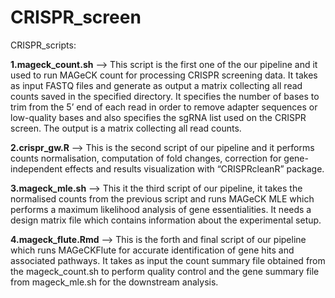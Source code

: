 # CRISPR_screen

CRISPR_scripts:

**1.mageck_count.sh**  —>  This script is the first one of the our pipeline and it used to run MAGeCK count for processing CRISPR screening data. It takes as input FASTQ files and generate as output a matrix collecting all read counts saved in the specified directory.  It specifies the number of bases to trim from the 5’ end of each read in order to remove adapter sequences or low-quality bases and also specifies the sgRNA list used on the CRISPR screen. The output is a matrix collecting all read counts. 

**2.crispr_gw.R** —> This is the second script of our pipeline and it performs counts normalisation, computation of fold changes, correction for gene-independent effects and results visualization with “CRISPRcleanR” package.

**3.mageck_mle.sh** —> This it the third script of our pipeline, it takes the normalised counts from the previous script and runs MAGeCK MLE which performs a maximum likelihood analysis of gene essentialities. It needs a design matrix file which contains information about the experimental setup.

**4.mageck_flute.Rmd** —> This is the forth and final script of our pipeline which runs MAGeCKFlute for accurate identification of gene hits and associated pathways. It takes as input the count summary file obtained from the mageck_count.sh to perform quality control and the gene summary file from mageck_mle.sh for the downstream analysis. 
